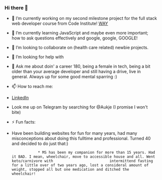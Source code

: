 ### Hi there 👋


- 🔭 I’m currently working on my second milestone project for the full stack web developer course from Code Institute! [WAY](https://github.com/byIlsa/WAY)

- 🌱 I’m currently learning JavaScript and maybe even more important; how to ask questions effectively and google, google, GOOGLE!

- 👯 I’m looking to collaborate on (health care related) newbie projects.
 
- 🤔 I’m looking for help with 
- 💬 Ask me about doin' a career 180, being a female in tech, being a bit older than your average developer and still having a drive, live in general. Always up for some good mental sparring :)

- 📫 How to reach me: 

* [LinkedIn](https://www.linkedin.com/in/aukje-van-der-wal-664231138/)
                   
* Look me up on Telegram by searching for @Aukje (I promise I won't bite)
    
- ⚡ Fun facts:       
                   
 * Have been building websites for fun for many years, had many misconceptions about doing this fulltime and professional. Turned 40 and                                decided to do just that:)
 
                   * MS has been my companion for more than 15 years. Had it BAD. I mean, wheelchair, move to accessible house and all. Went keto/carnivore with                          intermittend fasting for a little over of two years ago, lost a consideral amount of weight, stopped all but one medication and ditched the                          wheelchair! 

